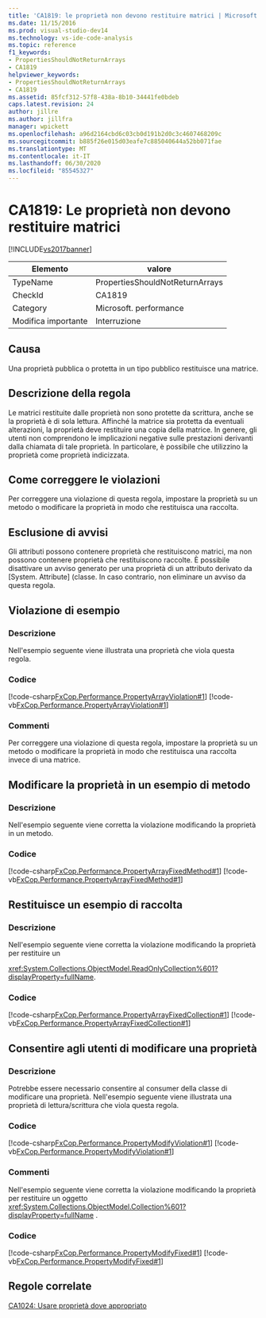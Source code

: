 ```yaml
---
title: 'CA1819: le proprietà non devono restituire matrici | Microsoft Docs'
ms.date: 11/15/2016
ms.prod: visual-studio-dev14
ms.technology: vs-ide-code-analysis
ms.topic: reference
f1_keywords:
- PropertiesShouldNotReturnArrays
- CA1819
helpviewer_keywords:
- PropertiesShouldNotReturnArrays
- CA1819
ms.assetid: 85fcf312-57f8-438a-8b10-34441fe0bdeb
caps.latest.revision: 24
author: jillre
ms.author: jillfra
manager: wpickett
ms.openlocfilehash: a96d2164cbd6c03cb0d191b2d0c3c4607468209c
ms.sourcegitcommit: b885f26e015d03eafe7c885040644a52bb071fae
ms.translationtype: MT
ms.contentlocale: it-IT
ms.lasthandoff: 06/30/2020
ms.locfileid: "85545327"
---
```

# <a name="ca1819-properties-should-not-return-arrays"></a>CA1819: Le proprietà non devono restituire matrici
[!INCLUDE[vs2017banner](../includes/vs2017banner.md)]

|Elemento|valore|
|-|-|
|TypeName|PropertiesShouldNotReturnArrays|
|CheckId|CA1819|
|Category|Microsoft. performance|
|Modifica importante|Interruzione|

## <a name="cause"></a>Causa
 Una proprietà pubblica o protetta in un tipo pubblico restituisce una matrice.

## <a name="rule-description"></a>Descrizione della regola
 Le matrici restituite dalle proprietà non sono protette da scrittura, anche se la proprietà è di sola lettura. Affinché la matrice sia protetta da eventuali alterazioni, la proprietà deve restituire una copia della matrice. In genere, gli utenti non comprendono le implicazioni negative sulle prestazioni derivanti dalla chiamata di tale proprietà. In particolare, è possibile che utilizzino la proprietà come proprietà indicizzata.

## <a name="how-to-fix-violations"></a>Come correggere le violazioni
 Per correggere una violazione di questa regola, impostare la proprietà su un metodo o modificare la proprietà in modo che restituisca una raccolta.

## <a name="when-to-suppress-warnings"></a>Esclusione di avvisi
 Gli attributi possono contenere proprietà che restituiscono matrici, ma non possono contenere proprietà che restituiscono raccolte. È possibile disattivare un avviso generato per una proprietà di un attributo derivato da [System. Attribute] (<!-- TODO: review code entity reference <xref:assetId:///System.Attribute?qualifyHint=False&amp;autoUpgrade=True>  -->classe. In caso contrario, non eliminare un avviso da questa regola.

## <a name="example-violation"></a>Violazione di esempio

### <a name="description"></a>Descrizione
 Nell'esempio seguente viene illustrata una proprietà che viola questa regola.

### <a name="code"></a>Codice
 [!code-csharp[FxCop.Performance.PropertyArrayViolation#1](../snippets/csharp/VS_Snippets_CodeAnalysis/FxCop.Performance.PropertyArrayViolation/cs/FxCop.Performance.PropertyArrayViolation.cs#1)]
 [!code-vb[FxCop.Performance.PropertyArrayViolation#1](../snippets/visualbasic/VS_Snippets_CodeAnalysis/FxCop.Performance.PropertyArrayViolation/vb/FxCop.Performance.PropertyArrayViolation.vb#1)]

### <a name="comments"></a>Commenti
 Per correggere una violazione di questa regola, impostare la proprietà su un metodo o modificare la proprietà in modo che restituisca una raccolta invece di una matrice.

## <a name="change-the-property-to-a-method-example"></a>Modificare la proprietà in un esempio di metodo

### <a name="description"></a>Descrizione
 Nell'esempio seguente viene corretta la violazione modificando la proprietà in un metodo.

### <a name="code"></a>Codice
 [!code-csharp[FxCop.Performance.PropertyArrayFixedMethod#1](../snippets/csharp/VS_Snippets_CodeAnalysis/FxCop.Performance.PropertyArrayFixedMethod/cs/FxCop.Performance.PropertyArrayFixedMethod.cs#1)]
 [!code-vb[FxCop.Performance.PropertyArrayFixedMethod#1](../snippets/visualbasic/VS_Snippets_CodeAnalysis/FxCop.Performance.PropertyArrayFixedMethod/vb/FxCop.Performance.PropertyArrayFixedMethod.vb#1)]

## <a name="return-a-collection-example"></a>Restituisce un esempio di raccolta

### <a name="description"></a>Descrizione
 Nell'esempio seguente viene corretta la violazione modificando la proprietà per restituire un

 <xref:System.Collections.ObjectModel.ReadOnlyCollection%601?displayProperty=fullName>.

### <a name="code"></a>Codice
 [!code-csharp[FxCop.Performance.PropertyArrayFixedCollection#1](../snippets/csharp/VS_Snippets_CodeAnalysis/FxCop.Performance.PropertyArrayFixedCollection/cs/FxCop.Performance.PropertyArrayFixedCollection.cs#1)]
 [!code-vb[FxCop.Performance.PropertyArrayFixedCollection#1](../snippets/visualbasic/VS_Snippets_CodeAnalysis/FxCop.Performance.PropertyArrayFixedCollection/vb/FxCop.Performance.PropertyArrayFixedCollection.vb#1)]

## <a name="allowing-users-to-modify-a-property"></a>Consentire agli utenti di modificare una proprietà

### <a name="description"></a>Descrizione
 Potrebbe essere necessario consentire al consumer della classe di modificare una proprietà. Nell'esempio seguente viene illustrata una proprietà di lettura/scrittura che viola questa regola.

### <a name="code"></a>Codice
 [!code-csharp[FxCop.Performance.PropertyModifyViolation#1](../snippets/csharp/VS_Snippets_CodeAnalysis/FxCop.Performance.PropertyModifyViolation/cs/FxCop.Performance.PropertyModifyViolation.cs#1)]
 [!code-vb[FxCop.Performance.PropertyModifyViolation#1](../snippets/visualbasic/VS_Snippets_CodeAnalysis/FxCop.Performance.PropertyModifyViolation/vb/FxCop.Performance.PropertyModifyViolation.vb#1)]

### <a name="comments"></a>Commenti
 Nell'esempio seguente viene corretta la violazione modificando la proprietà per restituire un oggetto <xref:System.Collections.ObjectModel.Collection%601?displayProperty=fullName> .

### <a name="code"></a>Codice
 [!code-csharp[FxCop.Performance.PropertyModifyFixed#1](../snippets/csharp/VS_Snippets_CodeAnalysis/FxCop.Performance.PropertyModifyFixed/cs/FxCop.Performance.PropertyModifyFixed.cs#1)]
 [!code-vb[FxCop.Performance.PropertyModifyFixed#1](../snippets/visualbasic/VS_Snippets_CodeAnalysis/FxCop.Performance.PropertyModifyFixed/vb/FxCop.Performance.PropertyModifyFixed.vb#1)]

## <a name="related-rules"></a>Regole correlate
 [CA1024: Usare proprietà dove appropriato](../code-quality/ca1024-use-properties-where-appropriate.md)
